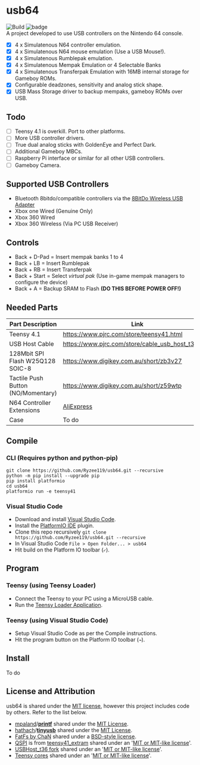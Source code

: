 # usb64
![Build](https://github.com/Ryzee119/usb64/workflows/Build/badge.svg) ![badge](https://img.shields.io/badge/license-MIT-green)  
A project developed to use USB controllers on the Nintendo 64 console.  

- [x] 4 x Simulatenous N64 controller emulation.
- [x] 4 x Simulatenous N64 mouse emulation (Use a USB Mouse!).
- [x] 4 x Simulatenous Rumblepak emulation.
- [x] 4 x Simulatenous Mempak Emulation or 4 Selectable Banks
- [x] 4 x Simulatenous Transferpak Emulation with 16MB internal storage for Gameboy ROMs.
- [x] Configurable deadzones, sensitivity and analog stick shape.
- [x] USB Mass Storage driver to backup mempaks, gameboy ROMs over USB.

## Todo
- [ ] Teensy 4.1 is overkill. Port to other platforms.
- [ ] More USB controller drivers.
- [ ] True dual analog sticks with GoldenEye and Perfect Dark.
- [ ] Additional Gameboy MBCs.
- [ ] Raspberry Pi interface or similar for all other USB controllers.
- [ ] Gameboy Camera.

## Supported USB Controllers
- Bluetooth 8bitdo/compatible controllers via the [8BitDo Wireless USB Adapter](https://www.8bitdo.com/wireless-usb-adapter/)
- Xbox one Wired (Genuine Only)
- Xbox 360 Wired
- Xbox 360 Wireless (Via PC USB Receiver)

## Controls
- Back + D-Pad = Insert mempak banks 1 to 4
- Back + LB = Insert Rumblepak
- Back + RB = Insert Transferpak
- Back + Start = Select *virtual pak* (Use in-game mempak managers to configure the device)
- Back + A = Backup SRAM to Flash **(DO THIS BEFORE POWER OFF!)**

## Needed Parts
| Part Description | Link |
|--|--|
| Teensy 4.1 | https://www.pjrc.com/store/teensy41.html |
| USB Host Cable | https://www.pjrc.com/store/cable_usb_host_t36.html |
| 128Mbit SPI Flash W25Q128 SOIC-8| https://www.digikey.com.au/short/zb3v27 |
| Tactile Push Button (NO/Momentary) | https://www.digikey.com.au/short/z59wtp |
| N64 Controller Extensions | [AliExpress](https://www.aliexpress.com/wholesale?catId=0&SearchText=n64%20controller%20extension) |
| Case | To do |

## Compile
### CLI (Requires python and python-pip)
```
git clone https://github.com/Ryzee119/usb64.git --recursive
python -m pip install --upgrade pip
pip install platformio
cd usb64
platformio run -e teensy41
```
### Visual Studio Code
* Download and install [Visual Studio Code](https://code.visualstudio.com/).
* Install the [PlatformIO IDE](https://platformio.org/platformio-ide) plugin.
* Clone this repo recursively `git clone https://github.com/Ryzee119/usb64.git --recursive`
* In Visual Studio Code `File > Open Folder... > usb64`
* Hit build on the Platform IO toolbar (`✓`).

## Program
### Teensy (using Teensy Loader)
* Connect the Teensy to your PC using a MicroUSB cable.
* Run the [Teensy Loader Application](https://www.pjrc.com/teensy/loader.html).

### Teensy (using Visual Studio Code)
* Setup Visual Studio Code as per the Compile instructions.
* Hit the program button on the Platform IO toolbar (`→`).

## Install
To do

## License and Attribution
usb64 is shared under the [MIT license](https://github.com/Ryzee119/usb64/blob/dev/LICENSE), however this project includes code by others. Refer to the list below.
* [mpaland](https://github.com/mpaland)/**[printf](https://github.com/mpaland/printf)** shared under the [MIT License](https://github.com/mpaland/printf/blob/d3b984684bb8a8bdc48cc7a1abecb93ce59bbe3e/LICENSE).
* [hathach](https://github.com/hathach)/**[tinyusb](https://github.com/hathach/tinyusb)** shared under the [MIT License](https://github.com/hathach/tinyusb/blob/master/LICENSE).
* [FatFs by ChaN](http://elm-chan.org/fsw/ff/00index_e.html) shared under a [BSD-style license](https://github.com/Ryzee119/usb64/blob/dev/src/fatfs/LICENSE.txt).
* [QSPI](https://github.com/Ryzee119/usb64/tree/dev/src/qspi) is from [teensy41_extram](https://github.com/PaulStoffregen/teensy41_extram) shared under an '[MIT or MIT-like license](https://forum.pjrc.com/threads/29382-open-source-license-issues-when-using-teensy-products?p=79667&viewfull=1#post79667)'.
* [USBHost_t36 fork](https://github.com/Ryzee119/USBHost_t36) shared under an '[MIT or MIT-like license](https://forum.pjrc.com/threads/29382-open-source-license-issues-when-using-teensy-products?p=79667&viewfull=1#post79667)'.
* [Teensy cores](https://github.com/PaulStoffregen/cores) shared under an '[MIT or MIT-like license](https://forum.pjrc.com/threads/29382-open-source-license-issues-when-using-teensy-products?p=79667&viewfull=1#post79667)'.
